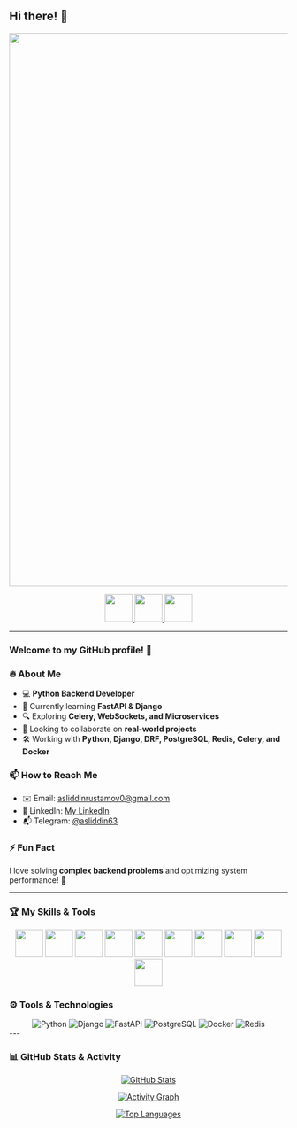 ## Hi there! 👋

<p align="center"> 
  <img src="https://media1.giphy.com/media/v1.Y2lkPTc5MGI3NjExN3gxM3Y4aml4Z2xxZzFsdmFlbmhybDNjeXdpZWFqejhrOHdodDlmcyZlcD12MV9pbnRlcm5hbF9naWZfYnlfaWQmY3Q9Zw/MD0svLSDeudszrNrp0/giphy.gif" width="1000"/>
</p>

<p align="center">
  <a href="https://www.instagram.com/asliddin_rustamov1/">
    <img height="50" src="https://img.shields.io/badge/Instagram-%23E4405F.svg?&style=for-the-badge&logo=instagram&logoColor=white">
  </a>
  <a href="https://t.me/asliddin63">
    <img height="50" src="https://img.shields.io/badge/Telegram-2CA5E0?style=for-the-badge&logo=telegram&logoColor=white">
  </a>
  <a href="https://www.linkedin.com/in/asliddin-rustamov/">
    <img height="50" src="https://img.shields.io/badge/LinkedIn-%230A66C2.svg?&style=for-the-badge&logo=linkedin&logoColor=white">
  </a>
</p>

---

### Welcome to my GitHub profile! 🚀

### 🔥 About Me  
- 💻 **Python Backend Developer**  
- 🌱 Currently learning **FastAPI & Django**  
- 🔍 Exploring **Celery, WebSockets, and Microservices**  
- 🤝 Looking to collaborate on **real-world projects**  
- 🛠 Working with **Python, Django, DRF, PostgreSQL, Redis, Celery, and Docker**

### 📫 How to Reach Me  
- ✉️ Email: [asliddinrustamov0@gmail.com](mailto:asliddinrustamov0@gmail.com)  
- 🔗 LinkedIn: [My LinkedIn](https://www.linkedin.com/in/asliddin-rustamov/)  
- 📬 Telegram: [@asliddin63](https://t.me/asliddin63)

### ⚡ Fun Fact  
I love solving **complex backend problems** and optimizing system performance! 🚀

---

### 🏆 My Skills & Tools  

<p align="center">
  <img src="https://cdn.jsdelivr.net/gh/devicons/devicon/icons/python/python-original.svg" width="50" height="50"/>
  <img src="https://cdn.jsdelivr.net/gh/devicons/devicon/icons/django/django-plain.svg" width="50" height="50"/>
  <img src="https://cdn.jsdelivr.net/gh/devicons/devicon/icons/fastapi/fastapi-original.svg" width="50" height="50"/>
  <img src="https://cdn.jsdelivr.net/gh/devicons/devicon/icons/postgresql/postgresql-original.svg" width="50" height="50"/>
  <img src="https://cdn.jsdelivr.net/gh/devicons/devicon/icons/docker/docker-original.svg" width="50" height="50"/>
  <img src="https://cdn.jsdelivr.net/gh/devicons/devicon/icons/git/git-original.svg" width="50" height="50"/>
  <img src="https://cdn.jsdelivr.net/gh/devicons/devicon/icons/html5/html5-original.svg" width="50" height="50"/>
  <img src="https://cdn.jsdelivr.net/gh/devicons/devicon/icons/css3/css3-original.svg" width="50" height="50"/>
  <img src="https://cdn.jsdelivr.net/gh/devicons/devicon/icons/bootstrap/bootstrap-plain.svg" width="50" height="50"/>
  <img src="https://cdn.jsdelivr.net/gh/devicons/devicon/icons/javascript/javascript-original.svg" width="50" height="50"/>
</p>

### ⚙️ Tools & Technologies  

<div align="center">
  <img src="https://img.shields.io/badge/-Python-3776AB?style=for-the-badge&logo=python&logoColor=white" alt="Python" />
  <img src="https://img.shields.io/badge/-Django-092E20?style=for-the-badge&logo=django&logoColor=white" alt="Django" />
  <img src="https://img.shields.io/badge/-FastAPI-009688?style=for-the-badge&logo=fastapi&logoColor=white" alt="FastAPI" />
  <img src="https://img.shields.io/badge/-PostgreSQL-336791?style=for-the-badge&logo=postgresql&logoColor=white" alt="PostgreSQL" />
  <img src="https://img.shields.io/badge/-Docker-2496ED?style=for-the-badge&logo=docker&logoColor=white" alt="Docker" />
  <img src="https://img.shields.io/badge/-Redis-DC382D?style=for-the-badge&logo=redis&logoColor=white" alt="Redis" />
</div>
---

### 📊 GitHub Stats & Activity  

<p align="center">
  <a href="https://github.com/asliddin4045">
    <img src="https://github-readme-stats.vercel.app/api?username=asliddin4045&show_icons=true&theme=radical" alt="GitHub Stats" />
  </a>
</p>

<p align="center">
  <a href="https://github.com/asliddin4045">
    <img src="https://github-readme-activity-graph.vercel.app/graph?username=asliddin4045&theme=react-dark" alt="Activity Graph" />
  </a>
</p>

<p align="center">
  <a href="https://github.com/asliddin4045">
    <img src="https://github-readme-stats.vercel.app/api/top-langs/?username=asliddin1994&layout=compact&theme=radical" alt="Top Languages" />
  </a>
</p>

